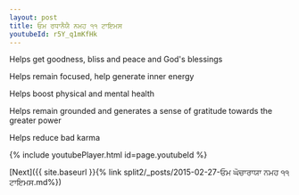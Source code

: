 ```yaml
---
layout: post
title: ਓਮ ਰਧਾਨੈਯੈ ਨਮਹ ੧੧ ਟਾਇਮਸ
youtubeId: r5Y_q1mKfHk
---
```

 
 
Helps get goodness, bliss and peace and God's blessings
 
Helps remain focused, help generate inner energy 
 
Helps boost physical and mental health 
 
Helps remain grounded and generates a sense of gratitude towards the greater power 
 
Helps reduce bad karma
 
 
 
 


{% include youtubePlayer.html id=page.youtubeId %}
 
[Next]({{ site.baseurl }}{% link  split2/_posts/2015-02-27-ਓਮ ਘੋਚਾਰਾਯਾ ਨਮਹ ੧੧ ਟਾਇਮਸ.md%})
 
